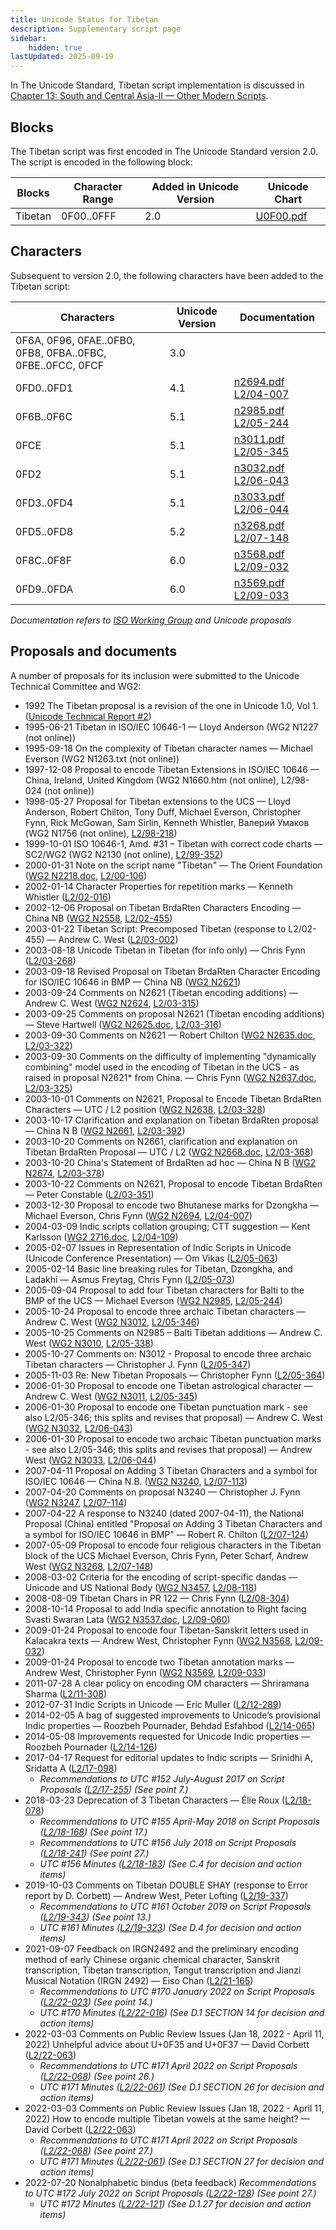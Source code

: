 ```yaml
---
title: Unicode Status for Tibetan
description: Supplementary script page
sidebar:
    hidden: true
lastUpdated: 2025-09-19
---
```


In The Unicode Standard, Tibetan script implementation is discussed in [Chapter 13: South and Central Asia-II — Other Modern Scripts](https://www.unicode.org/versions/latest/core-spec/chapter-13/#G31615).

## Blocks

The Tibetan script was first encoded in The Unicode Standard version 2.0. The script is encoded in the following block:

| Blocks | Character Range | Added in Unicode Version | Unicode Chart |
| ------ | --------------- | ------------------------ | ------------- |
| Tibetan | 0F00..0FFF | 2.0 | [U0F00.pdf](http://www.unicode.org/charts/PDF/U0F00.pdf) |

## Characters

Subsequent to version 2.0, the following characters have been added to the Tibetan script:

| Characters | Unicode Version | Documentation |
| ---------- | --------------- | ------------- |
| 0F6A, 0F96, 0FAE..0FB0, 0FB8, 0FBA..0FBC, 0FBE..0FCC, 0FCF | 3.0 |  |
| 0FD0..0FD1 | 4.1 | [n2694.pdf](https://www.unicode.org/wg2/docs/n2694.pdf) [L2/04-007](http://www.unicode.org/cgi-bin/GetMatchingDocs.pl?L2/04-007) |
| 0F6B..0F6C | 5.1 | [n2985.pdf](https://www.unicode.org/wg2/docs/n2985.pdf) [L2/05-244](http://www.unicode.org/cgi-bin/GetMatchingDocs.pl?L2/05-244) |
| 0FCE | 5.1 | [n3011.pdf](https://www.unicode.org/wg2/docs/n3011.pdf) [L2/05-345](http://www.unicode.org/cgi-bin/GetMatchingDocs.pl?L2/05-345) |
| 0FD2 | 5.1 | [n3032.pdf](https://www.unicode.org/wg2/docs/n3032.pdf) [L2/06-043](http://www.unicode.org/cgi-bin/GetMatchingDocs.pl?L2/06-043) |
| 0FD3..0FD4 | 5.1 | [n3033.pdf](https://www.unicode.org/wg2/docs/n3033.pdf) [L2/06-044](http://www.unicode.org/cgi-bin/GetMatchingDocs.pl?L2/06-044) |
| 0FD5..0FD8 | 5.2 | [n3268.pdf](https://www.unicode.org/wg2/docs/n3268.pdf) [L2/07-148](http://www.unicode.org/cgi-bin/GetMatchingDocs.pl?L2/07-148) |
| 0F8C..0F8F | 6.0 | [n3568.pdf](https://www.unicode.org/wg2/docs/n3568.pdf) [L2/09-032](http://www.unicode.org/cgi-bin/GetMatchingDocs.pl?L2/09--32) |
| 0FD9..0FDA | 6.0 | [n3569.pdf](https://www.unicode.org/wg2/docs/n3569.pdf) [L2/09-033](http://www.unicode.org/cgi-bin/GetMatchingDocs.pl?L2/09-033) |

_Documentation refers to [ISO Working Group](https://www.unicode.org/wg2/) and Unicode proposals_

## Proposals and documents

A number of proposals for its inclusion were submitted to the Unicode Technical Committee and WG2:
- 1992 The Tibetan proposal is a revision of the one in Unicode 1.0, Vol 1. ([Unicode Technical Report #2](http://www.unicode.org/reports/tr2.html))
- 1995-06-21 Tibetan in ISO/IEC 10646-1 — Lloyd Anderson (WG2 N1227 (not online))
- 1995-09-18 On the complexity of Tibetan character names — Michael Everson (WG2 N1263.txt (not online))
- 1997-12-08 Proposal to encode Tibetan Extensions in ISO/IEC 10646 — China, Ireland, United Kingdom (WG2 N1660.htm (not online), L2/98-024 (not online))
- 1998-05-27 Proposal for Tibetan extensions to the UCS — Lloyd Anderson, Robert Chilton, Tony Duff, Michael Everson, Christopher Fynn, Rick McGowan, Sam Sirlin, Kenneth Whistler, Валерий Умаков (WG2 N1756 (not online), [L2/98-218](http://www.unicode.org/cgi-bin/GetMatchingDocs.pl?L2/98-218))
- 1999-10-01 ISO 10646-1, Amd. #31 – Tibetan with correct code charts — SC2/WG2 (WG2 N2130 (not online), [L2/99-352](http://www.unicode.org/cgi-bin/GetMatchingDocs.pl?L2/99-352))
- 2000-01-31 Note on the script name "Tibetan" — The Orient Foundation ([WG2 N2218.doc](https://www.unicode.org/wg2/docs/n2218.doc), [L2/00-106](http://www.unicode.org/cgi-bin/GetMatchingDocs.pl?L2/00-106))
- 2002-01-14 Character Properties for repetition marks — Kenneth Whistler ([L2/02-016](http://www.unicode.org/cgi-bin/GetMatchingDocs.pl?L2/02-016))
- 2002-12-06 Proposal on Tibetan BrdaRten Characters Encoding — China NB ([WG2 N2558](https://www.unicode.org/wg2/docs/n2558.pdf), [L2/02-455](http://www.unicode.org/cgi-bin/GetMatchingDocs.pl?L2/02-455))
- 2003-01-22 Tibetan Script: Precomposed Tibetan (response to L2/02-455) — Andrew C. West ([L2/03-002](http://www.unicode.org/cgi-bin/GetMatchingDocs.pl?L2/03-002))
- 2003-08-18 Unicode Tibetan in Tibetan (for info only) — Chris Fynn ([L2/03-268](http://www.unicode.org/cgi-bin/GetMatchingDocs.pl?L2/03-268))
- 2003-09-18 Revised Proposal on Tibetan BrdaRten Character Encoding for ISO/IEC 10646 in BMP — China NB ([WG2 N2621](https://www.unicode.org/wg2/docs/n2621.pdf))
- 2003-09-24 Comments on N2621 (Tibetan encoding additions) — Andrew C. West ([WG2 N2624](https://www.unicode.org/wg2/docs/n2624.pdf), [L2/03-315](http://www.unicode.org/cgi-bin/GetMatchingDocs.pl?L2/03-315))
- 2003-09-25 Comments on proposal N2621 (Tibetan encoding additions) — Steve Hartwell ([WG2 N2625.doc](https://www.unicode.org/wg2/docs/n2625.doc), [L2/03-316](http://www.unicode.org/cgi-bin/GetMatchingDocs.pl?L2/03-316))
- 2003-09-30 Comments on N2621 — Robert Chilton ([WG2 N2635.doc](https://www.unicode.org/wg2/docs/n2635.doc), [L2/03-322](http://www.unicode.org/cgi-bin/GetMatchingDocs.pl?L2/03-322))
- 2003-09-30 Comments on the difficulty of implementing "dynamically combining" model used in the encoding of Tibetan in the UCS - as raised in proposal N2621* from China. — Chris Fynn ([WG2 N2637.doc](https://www.unicode.org/wg2/docs/n2637.doc), [L2/03-325](http://www.unicode.org/cgi-bin/GetMatchingDocs.pl?L2/03-325))
- 2003-10-01 Comments on N2621, Proposal to Encode Tibetan BrdaRten Characters — UTC / L2 position ([WG2 N2638](https://www.unicode.org/wg2/docs/n2638.pdf), [L2/03-328](http://www.unicode.org/cgi-bin/GetMatchingDocs.pl?L2/03-328))
- 2003-10-17 Clarification and explanation on Tibetan BrdaRten proposal — China N B ([WG2 N2661](https://www.unicode.org/wg2/docs/n2661.pdf), [L2/03-392](http://www.unicode.org/cgi-bin/GetMatchingDocs.pl?L2/03-392))
- 2003-10-20 Comments on N2661, clarification and explanation on Tibetan BrdaRten Proposal — UTC / L2  ([WG2 N2668.doc](https://www.unicode.org/wg2/docs/n2668.doc), [L2/03-368](http://www.unicode.org/cgi-bin/GetMatchingDocs.pl?L2/03-368))
- 2003-10-20 China's Statement of BrdaRten ad hoc — China N B ([WG2 N2674](https://www.unicode.org/wg2/docs/n2674.doc), [L2/03-378](http://www.unicode.org/cgi-bin/GetMatchingDocs.pl?L2/03-378))
- 2003-10-22 Comments on N2621, Proposal to encode Tibetan BrdaRten — Peter Constable ([L2/03-351](http://www.unicode.org/cgi-bin/GetMatchingDocs.pl?L2/03-351))
- 2003-12-30 Proposal to encode two Bhutanese marks for Dzongkha — Michael Everson, Chris Fynn ([WG2 N2694](https://www.unicode.org/wg2/docs/n2694.pdf), [L2/04-007](http://www.unicode.org/cgi-bin/GetMatchingDocs.pl?L2/04-007))
- 2004-03-09 Indic scripts collation grouping; CTT suggestion — Kent Karlsson       ([WG2 2716.doc](https://www.unicode.org/wg2/docs/n2716.doc), [L2/04-109](http://www.unicode.org/cgi-bin/GetMatchingDocs.pl?L2/04-109))
- 2005-02-07 Issues in Representation of Indic Scripts in Unicode (Unicode Conference Presentation) — Om Vikas ([L2/05-063](http://www.unicode.org/cgi-bin/GetMatchingDocs.pl?L2/05-063))
- 2005-02-14 Basic line breaking rules for Tibetan, Dzongkha, and Ladakhi — Asmus Freytag, Chris Fynn ([L2/05-073](http://www.unicode.org/cgi-bin/GetMatchingDocs.pl?L2/05-073))
- 2005-09-04 Proposal to add four Tibetan characters for Balti to the BMP of the UCS — Michael Everson  ([WG2 N2985](https://www.unicode.org/wg2/docs/n2985.pdf), [L2/05-244](http://www.unicode.org/cgi-bin/GetMatchingDocs.pl?L2/05-244))
- 2005-10-24 Proposal to encode three archaic Tibetan characters — Andrew C. West ([WG2 N3012](https://www.unicode.org/wg2/docs/n3012.pdf), [L2/05-346](http://www.unicode.org/cgi-bin/GetMatchingDocs.pl?L2/05-346))
- 2005-10-25 Comments on N2985 – Balti Tibetan additions — Andrew C. West ([WG2 N3010](https://www.unicode.org/wg2/docs/n3010.pdf), [L2/05-338](http://www.unicode.org/cgi-bin/GetMatchingDocs.pl?L2/05-338))
- 2005-10-27 Comments on: N3012 - Proposal to encode three archaic Tibetan characters — Christopher J. Fynn ([L2/05-347](http://www.unicode.org/cgi-bin/GetMatchingDocs.pl?L2/05-347))
- 2005-11-03 Re: New Tibetan Proposals — Christopher Fynn ([L2/05-364](http://www.unicode.org/cgi-bin/GetMatchingDocs.pl?L2/05-364))
- 2006-01-30 Proposal to encode one Tibetan astrological character — Andrew C. West ([WG2 N3011](https://www.unicode.org/wg2/docs/n3011.pdf), [L2/05-345](http://www.unicode.org/cgi-bin/GetMatchingDocs.pl?L2/05-345))
- 2006-01-30 Proposal to encode one Tibetan punctuation mark - see also L2/05-346; this splits and revises that proposal) — Andrew C. West  ([WG2 N3032](https://www.unicode.org/wg2/docs/n3032.pdf), [L2/06-043](http://www.unicode.org/cgi-bin/GetMatchingDocs.pl?L2/06-043))
- 2006-01-30 Proposal to encode two archaic Tibetan punctuation marks - see also L2/05-346; this splits and revises that proposal) — Andrew West  ([WG2 N3033](https://www.unicode.org/wg2/docs/n3033.pdf), [L2/06-044](http://www.unicode.org/cgi-bin/GetMatchingDocs.pl?L2/06-044))
- 2007-04-11 Proposal on Adding 3 Tibetan Characters and a symbol for ISO/IEC 10646 — China N.B.  ([WG2 N3240](https://www.unicode.org/wg2/docs/n3240.pdf), [L2/07-113](http://www.unicode.org/cgi-bin/GetMatchingDocs.pl?L2/07-113))
- 2007-04-20 Comments on proposal N3240 — Christopher J. Fynn ([WG2 N3247](https://www.unicode.org/wg2/docs/n3247.pdf), [L2/07-114](http://www.unicode.org/cgi-bin/GetMatchingDocs.pl?L2/07-114))
- 2007-04-22 A response to N3240 (dated 2007-04-11), the National Proposal (China) entitled "Proposal on Adding 3 Tibetan Characters and a symbol for ISO/IEC 10646 in BMP" — Robert R. Chilton ([L2/07-124](http://www.unicode.org/cgi-bin/GetMatchingDocs.pl?L2/07-124))
- 2007-05-09 Proposal to encode four religious characters in the Tibetan block of the UCS Michael Everson, Chris Fynn, Peter Scharf, Andrew West  ([WG2 N3268](https://www.unicode.org/wg2/docs/n3268.pdf), [L2/07-148](http://www.unicode.org/cgi-bin/GetMatchingDocs.pl?L2/07-148))
- 2008-03-02 Criteria for the encoding of script-specific dandas — Unicode and US National Body ([WG2 N3457](https://www.unicode.org/wg2/docs/n3457.pdf), [L2/08-118](http://www.unicode.org/cgi-bin/GetMatchingDocs.pl?L2/08-118))
- 2008-08-09 Tibetan Chars in PR 122 — Chris Fynn ([L2/08-304](http://www.unicode.org/cgi-bin/GetMatchingDocs.pl?L2/08-304))
- 2008-10-14 Proposal to add India specific annotation to Right facing Svasti Swaran Lata ([WG2 N3537.doc](https://www.unicode.org/wg2/docs/n3537.doc),   [L2/09-060](http://www.unicode.org/cgi-bin/GetMatchingDocs.pl?L2/09-060))
- 2009-01-24 Proposal to encode four Tibetan-Sanskrit letters used in Kalacakra texts — Andrew West, Christopher Fynn  ([WG2 N3568](https://www.unicode.org/wg2/docs/n3568.pdf), [L2/09-032](http://www.unicode.org/cgi-bin/GetMatchingDocs.pl?L2/09-032))
- 2009-01-24 Proposal to encode two Tibetan annotation marks — Andrew West, Christopher Fynn ([WG2 N3569](https://www.unicode.org/wg2/docs/n3569.pdf), [L2/09-033](http://www.unicode.org/cgi-bin/GetMatchingDocs.pl?L2/09-033))
- 2011-07-28 A clear policy on encoding OM characters —     Shriramana Sharma ([L2/11-308](http://www.unicode.org/cgi-bin/GetMatchingDocs.pl?L2/11-308))
- 2012-07-31 Indic Scripts in Unicode — Eric Muller ([L2/12-289](http://www.unicode.org/cgi-bin/GetMatchingDocs.pl?L2/12-289))
- 2014-02-05 A bag of suggested improvements to Unicode’s provisional Indic properties — Roozbeh Pournader, Behdad Esfahbod ([L2/14-065](http://www.unicode.org/cgi-bin/GetMatchingDocs.pl?L2/14-065))
- 2014-05-08 Improvements requested for Unicode Indic properties — Roozbeh Pournader ([L2/14-126](http://www.unicode.org/cgi-bin/GetMatchingDocs.pl?L2/14-126))
- 2017-04-17 Request for editorial updates to Indic scripts — Srinidhi A, Sridatta A ([L2/17-098](http://www.unicode.org/cgi-bin/GetMatchingDocs.pl?L2/17-098))
  - _Recommendations to UTC #152 July-August 2017 on Script Proposals ([L2/17-255](http://www.unicode.org/cgi-bin/GetMatchingDocs.pl?L2/17-255)) (See point 7.)_
- 2018-03-23 Deprecation of 3 Tibetan Characters — Élie Roux ([L2/18-078](http://www.unicode.org/cgi-bin/GetMatchingDocs.pl?L2/18-078))
  - _Recommendations to UTC #155 April-May 2018 on Script Proposals ([L2/18-168](http://www.unicode.org/L2/L2018/18168-script-rec.pdf)) (See point 17.)_
  - _Recommendations to UTC #156 July 2018 on Script Proposals ([L2/18-241](http://www.unicode.org/L2/L2018/18241-script-ad-hoc.pdf)) (See point 27.)_
  - _UTC #156 Minutes ([L2/18-183](http://www.unicode.org/L2/L2018/18183.htm)) (See C.4 for decision and action items)_
- 2019-10-03 Comments on Tibetan DOUBLE SHAY (response to Error report by D. Corbett) — Andrew West, Peter Lofting ([L2/19-337](http://www.unicode.org/cgi-bin/GetMatchingDocs.pl?L2/19-337))
  - _Recommendations to UTC #161 October 2019 on Script Proposals ([L2/19-343](http://www.unicode.org/L2/L2019/19343-script-adhoc-recs.pdf)) (See point 13.)_
  - _UTC #161 Minutes ([L2/19-323](https://www.unicode.org/L2/L2019/19323.htm)) (See D.4 for decision and action items)_
- 2021-09-07 Feedback on IRGN2492 and the preliminary encoding method of early Chinese organic chemical character, Sanskrit transcription, Tibetan transcription, Tangut transcription and Jianzi Musical Notation (IRGN 2492) — Eiso Chan ([L2/21-165](http://www.unicode.org/cgi-bin/GetMatchingDocs.pl?L2/21-165))
  - _Recommendations to UTC #170 January 2022 on Script Proposals ([L2/22-023](http://www.unicode.org/L2/L2022/22023-script-adhoc-rept.pdf)) (See point 14.)_
  - _UTC #170 Minutes ([L2/22-016](https://www.unicode.org/L2/L2022/22016.htm)) (See D.1 SECTION 14 for decision and action items)_
- 2022-03-03 Comments on Public Review Issues (Jan 18, 2022 - April 11, 2022) Unhelpful advice about U+0F35 and U+0F37 — David Corbett ([L2/22-063](http://www.unicode.org/cgi-bin/GetMatchingDocs.pl?L2/22-063))
  - _Recommendations to UTC #171 April 2022 on Script Proposals ([L2/22-068](http://www.unicode.org/cgi-bin/GetMatchingDocs.pl?L2/22-068)) (See point 26.)_
  - _UTC #171 Minutes ([L2/22-061](https://www.unicode.org/L2/L2022/22061.htm)) (See D.1 SECTION 26 for decision and action items)_
- 2022-03-03 Comments on Public Review Issues (Jan 18, 2022 - April 11, 2022) How to encode multiple Tibetan vowels at the same height? — David Corbett ([L2/22-063](http://www.unicode.org/cgi-bin/GetMatchingDocs.pl?L2/22-063))
  - _Recommendations to UTC #171 April 2022 on Script Proposals ([L2/22-068](http://www.unicode.org/cgi-bin/GetMatchingDocs.pl?L2/22-068)) (See point 27.)_
  - _UTC #171 Minutes ([L2/22-061](https://www.unicode.org/L2/L2022/22061.htm)) (See D.1 SECTION 27 for decision and action items)_
- 2022-07-20 Nonalphabetic bindus (beta feedback) _Recommendations to UTC #172 July 2022 on Script Proposals ([L2/22-128](http://www.unicode.org/cgi-bin/GetMatchingDocs.pl?L2/22-128)) (See point 27.)_
  - _UTC #172 Minutes ([L2/22-121](https://www.unicode.org/L2/L2022/22121.htm)) (See D.1.27 for decision and action items)_
